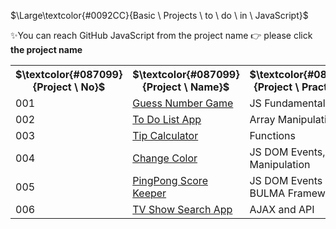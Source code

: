 $\Large\textcolor{#0092CC}{Basic \ Projects \ to \ do \ in \ JavaScript}$

✨You can reach GitHub JavaScript from the project name 👉 please click **the project name**

<table style="width:100%">
  <tr>
    <th class="title">$\textcolor{#087099}{Project \ No}$</th>
    <th class="title">$\textcolor{#087099}{Project \ Name}$</th>
    <th class="title">$\textcolor{#087099}{Project \ Practise}$</th>
  </tr>
  <tr>
    <td>001</td>
    <td><a href="https://github.com/FCimendere/Dive-into-JS/tree/main/guessNumberGame">Guess Number Game </a></td>
    <td>JS Fundamentals</td>
  </tr>
  <tr>
    <td>002</td>
    <td><a href="https://github.com/FCimendere/Dive-into-JS/tree/main/ToDoListProject">To Do List App </a></td>
    <td>Array Manipulations</td>
  </tr>
  <tr>
    <td>003</td>
    <td><a href="https://github.com/FCimendere/Dive-into-JS/tree/main/tipCalculator">Tip Calculator </a></td>
    <td>Functions</td>
  </tr>
  <tr>
    <td>004</td>
    <td><a href="https://github.com/FCimendere/Dive-into-JS/tree/main/changeColor">Change Color </a></td>
    <td>JS DOM Events, DOM Manipulation</td>
  </tr>
<tr>
    <td>005</td>
    <td><a href="https://github.com/FCimendere/Dive-into-JS/tree/main/scoreKeeper">PingPong Score Keeper</a></td>
    <td>JS DOM Events & BULMA Framework</td>
  </tr>
  <tr>
    <td>006</td>
    <td><a href="https://github.com/FCimendere/Dive-into-JS/tree/main/TvShowSearchApp">TV Show Search App</a></td>
    <td>AJAX and API</td>
  </tr>






  
</table>
